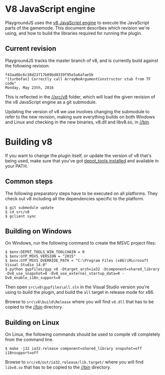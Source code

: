# V8 JavaScript engine
PlaygroundJS uses the [v8 JavaScript engine](https://code.google.com/p/v8/) to execute the JavaScript parts of the gamemode. This document describes which revision we're using, and how to build the libraries required for running the plugin.

## Current revision
PlaygroundJS tracks the master branch of v8, and is currently build against the following revision:

    f43aa0bc6c38d23717b09bd0339f95e5a6afae5b
    "[turbofan] Correctly call ArrayNoArgumentConstructor stub from TF code"
    Monday, May 23th, 2016

This is reflected in the [//src/v8](/src/v8) folder, which will load the given revision of the v8 JavaScript engine as a git submodule.

Updating the version of v8 we use involves changing the submodule to refer to the new revision, making sure everything builds on both Windows and Linux and checking in the new binaries, v8.dll and libv8.so, in [//bin](/bin).

# Building v8
If you want to change the plugin itself, or update the version of v8 that's being used, make sure that you've got [depot_tools installed](https://dev.chromium.org/developers/how-tos/install-depot-tools) and available in your PATH.

## Common steps
The following preparatory steps have to be executed on all platforms. They check out v8 including all the dependencies specific to the platform.

    $ git submodule update
    $ cd src/v8
    $ gclient sync

## Building on Windows
On Windows, run the following command to create the MSVC project files:

    $ $env:DEPOT_TOOLS_WIN_TOOLCHAIN = 0
    $ $env:GYP_MSVS_VERSION = "2015"
    $ $env:GYP_MSVS_OVERRIDE_PATH = "C:\Program Files (x86)\Microsoft Visual Studio 14.0"
    $ python gypfiles/gyp_v8 -Dtarget_arch=ia32 -Dcomponent=shared_library -Dv8_use_snapshot=0 -Dv8_use_external_startup_data=0 -Dv8_enable_i18n_support=0

Then open `src\v8\gypfiles\all.sln` in the Visual Studio version you're using to build the plugin, and build the `all` target in release mode for x86.

Browse to `src\v8\build\Release` where you will find `v8.dll` that has to be copied to the [//bin](/bin) directory.

## Building on Linux
On Linux, the following commands should be used to compile v8 completely from the command line.

    $ make -j32 ia32.release component=shared_library snapshot=off i18nsupport=off

Browse to `src/v8/out/ia32.release/lib.target/` where you will find `libv8.so` that has to be copied to the [//bin](/bin) directory.
